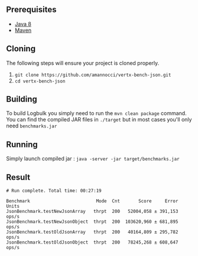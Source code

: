 ## Prerequisites
* [Java 8](http://www.oracle.com/technetwork/java/javase/downloads/index.html)
* [Maven](https://maven.apache.org/download.cgi)

## Cloning
The following steps will ensure your project is cloned properly.

1. `git clone https://github.com/amannocci/vertx-bench-json.git`
2. `cd vertx-bench-json`

## Building
To build Logbulk you simply need to run the `mvn clean package` command. You can find the compiled
JAR files in `./target` but in most cases you'll only need `benchmarks.jar`

## Running
Simply launch compiled jar :
`java -server -jar target/benchmarks.jar`

## Result
```
# Run complete. Total time: 00:27:19

Benchmark                         Mode  Cnt       Score     Error  Units
JsonBenchmark.testNewJsonArray   thrpt  200   52004,058 ± 391,153  ops/s
JsonBenchmark.testNewJsonObject  thrpt  200  103620,960 ± 681,895  ops/s
JsonBenchmark.testOldJsonArray   thrpt  200   40164,809 ± 295,782  ops/s
JsonBenchmark.testOldJsonObject  thrpt  200   78245,268 ± 608,647  ops/s
```
